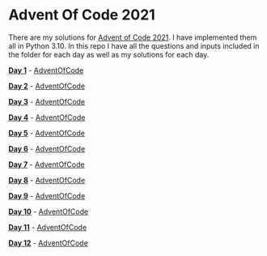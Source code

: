 # Advent Of Code 2021

There are my solutions for [Advent of Code 2021](https://adventofcode.com/2021/). I have implemented them all in Python 3.10. In this repo I have all the questions and inputs included in the folder for each day as well as my solutions for each day.

[**Day 1**](Day_01/) - [AdventOfCode](https://adventofcode.com/2021/day/1)

[**Day 2**](Day_02/) - [AdventOfCode](https://adventofcode.com/2021/day/2)

[**Day 3**](Day_03/) - [AdventOfCode](https://adventofcode.com/2021/day/3)

[**Day 4**](Day_04/) - [AdventOfCode](https://adventofcode.com/2021/day/4)

[**Day 5**](Day_05/) - [AdventOfCode](https://adventofcode.com/2021/day/5)

[**Day 6**](Day_06/) - [AdventOfCode](https://adventofcode.com/2021/day/6)

[**Day 7**](Day_07/) - [AdventOfCode](https://adventofcode.com/2021/day/7)

[**Day 8**](Day_08/) - [AdventOfCode](https://adventofcode.com/2021/day/8)

[**Day 9**](Day_09/) - [AdventOfCode](https://adventofcode.com/2021/day/9)

[**Day 10**](Day_10/) - [AdventOfCode](https://adventofcode.com/2021/day/10)

[**Day 11**](Day_11/) - [AdventOfCode](https://adventofcode.com/2021/day/11)

[**Day 12**](Day_12/) - [AdventOfCode](https://adventofcode.com/2021/day/12)

<!-- [**Day 13**](Day_13/) - [AdventOfCode](https://adventofcode.com/2021/day/13) -->

<!-- [**Day 14**](Day_14/) - [AdventOfCode](https://adventofcode.com/2021/day/14) -->

<!-- [**Day 15**](Day_15/) - [AdventOfCode](https://adventofcode.com/2021/day/15) -->

<!-- [**Day 16**](Day_16/) - [AdventOfCode](https://adventofcode.com/2021/day/16) -->

<!-- [**Day 17**](Day_17/) - [AdventOfCode](https://adventofcode.com/2021/day/17) -->

<!-- [**Day 18**](Day_18/) - [AdventOfCode](https://adventofcode.com/2021/day/18) -->

<!-- [**Day 19**](Day_19/) - [AdventOfCode](https://adventofcode.com/2021/day/19) -->

<!-- [**Day 20**](Day_20/) - [AdventOfCode](https://adventofcode.com/2021/day/20) -->

<!-- [**Day 21**](Day_21/) - [AdventOfCode](https://adventofcode.com/2021/day/21) -->

<!-- [**Day 22**](Day_22/) - [AdventOfCode](https://adventofcode.com/2021/day/22) -->

<!-- [**Day 23**](Day_23/) - [AdventOfCode](https://adventofcode.com/2021/day/23) -->

<!-- [**Day 24**](Day_24/) - [AdventOfCode](https://adventofcode.com/2021/day/24) -->

<!-- [**Day 25**](Day_25/) - [AdventOfCode](https://adventofcode.com/2021/day/25) -->
